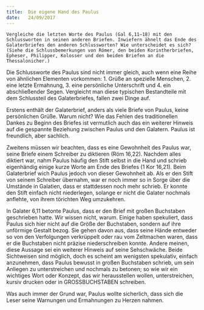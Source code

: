 ```yaml
---
title:  Die eigene Hand des Paulus
date:   24/09/2017
---
```


`Vergleiche die letzten Worte des Paulus (Gal 6,11–18) mit den Schlussworten in seinen anderen Briefen. Inwiefern ähnelt das Ende des Galaterbriefes den anderen Schlussworten? Wie unterscheidet es sich? (Siehe die Schlussbemerkungen von Römer, den beiden Korintherbriefen, Epheser, Philipper, Kolosser und den beiden Briefen an die Thessalonicher.)`

Die Schlussworte des Paulus sind nicht immer gleich, auch wenn eine Reihe von ähnlichen Elementen vorkommen: 1. Grüße an spezielle Menschen, 2. eine letzte Ermahnung, 3. eine persönliche Unterschrift und 4. ein abschließender Segen. Vergleicht man diese typischen Bestandteile mit dem Schlussteil des Galaterbriefes, fallen zwei Dinge auf.

Erstens enthält der Galaterbrief, anders als viele Briefe von Paulus, keine persönlichen Grüße. Warum nicht? Wie das Fehlen des traditionellen Dankes zu Beginn des Briefes ist vermutlich auch das ein weiterer Hinweis auf die gespannte Beziehung zwischen Paulus und den Galatern. Paulus ist freundlich, aber sachlich.

Zweitens müssen wir beachten, dass es eine Gewohnheit des Paulus war, seine Briefe einem Schreiber zu diktieren (Röm 16,22). Nachdem alles diktiert war, nahm Paulus häufig den Stift selbst in die Hand und schrieb eigenhändig einige kurze Worte am Ende des Briefes (1 Kor 16,21). Beim Galaterbrief wich Paulus jedoch von dieser Gewohnheit ab. Als er den Stift von seinem Schreiber übernahm, war er noch immer so in Sorge über die Umstände in Galatien, dass er stattdessen noch mehr schrieb. Er konnte den Stift einfach nicht niederlegen, solange er nicht die Galater nochmals anflehte, von ihrem törichten Weg umzukehren.

In Galater 6,11 betonte Paulus, dass er den Brief mit großen Buchstaben geschrieben hatte. Wir wissen nicht, warum. Einige haben spekuliert, dass Paulus sich hier nicht auf die Größe der Buchstaben, sondern auf ihre unförmige Gestalt bezog. Sie gehen davon aus, dass seine Hände entweder so von den Verfolgungen verkrüppelt oder rau vom Zeltmachen waren, dass er die Buchstaben nicht präzise niederschreiben konnte. Andere meinen, diese Aussage sei ein weiterer Hinweis auf seine Sehschwäche. Beide Sichtweisen sind möglich, doch es scheint am wenigsten spekulativ, einfach anzunehmen, dass Paulus bewusst in großen Buchstaben schrieb, um sein Anliegen zu unterstreichen und nochmals zu betonen; so wie wir ein wichtiges Wort oder Konzept, das wir herausstellen wollen, unterstreichen, kursiv drucken oder in GROSSBUCHSTABEN schreiben.

Was auch immer der Grund war, Paulus wollte sicherlich, dass sich die Leser seine Warnungen und Ermahnungen zu Herzen nahmen.